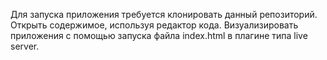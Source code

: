 Для запуска приложения требуется клонировать данный репозиторий.
Открыть содержимое, используя редактор кода.
Визуализировать приложения с помощью запуска файла index.html в плагине типа live server.
